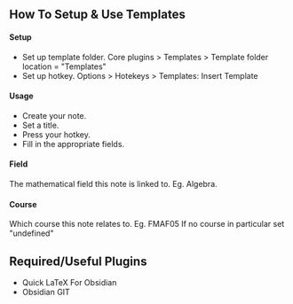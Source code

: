 ## How To Setup & Use Templates
#### Setup
- Set up template folder.
	Core plugins > Templates > Template folder location = "Templates"
- Set up hotkey.
	Options > Hotekeys > Templates: Insert Template
#### Usage
- Create your note.
- Set a title.
- Press your hotkey.
- Fill in the appropriate fields.
#### Field
The mathematical field this note is linked to.
	Eg. Algebra.
#### Course
Which course this note relates to.
	Eg. FMAF05
	If no course in particular set "undefined"
## Required/Useful Plugins
- Quick LaTeX For Obsidian
- Obsidian GIT
